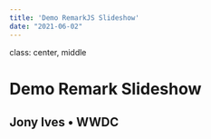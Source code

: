 ```yaml
---
title: 'Demo RemarkJS Slideshow'
date: "2021-06-02"
---
```


class: center, middle
# Demo Remark Slideshow 
## Jony Ives &bullet; WWDC